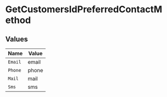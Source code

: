 # GetCustomersIdPreferredContactMethod


## Values

| Name    | Value   |
| ------- | ------- |
| `Email` | email   |
| `Phone` | phone   |
| `Mail`  | mail    |
| `Sms`   | sms     |